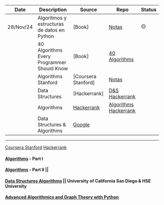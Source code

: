 | Date      | Description                                 | Source                                                                             | Repo                                                          | Status |
| --------- | ------------------------------------------- | ---------------------------------------------------------------------------------- | ------------------------------------------------------------- | ------ |
| 28/Nov/24 | Algoritmos y estructuras de datos en Python | [Book]                                                                             | [Notas](./AlgoritmosyEstructurasDatos/README.md)              | 🟡     |
|           | 40 Algorithms Every Programmer Should Know  | [Book]                                                                             | [40 Algorithms](./40_Algorithms_Every_Programmer_Should_Know) |        |
|           | Algorithms Stanford                         | [Coursera Stanford]                                                                | [Notas](./Algorithms_Stanford/Algorithms_Stanford/README.md)  |        |
|           | Data Structures                             | [Hackerrank]                                                                       | [D&S Hackerrank](./ata_Structures_Hackerrank)                 |        |
|           | Algorithms                                  | [Hackerrank](https://www.hackerrank.com/domains/algorithms)                        | [Algorithms Hackerrank]()                                     |        |
|           | Data Structures & Algorithms                | [Google](https://techdevguide.withgoogle.com/paths/data-structures-and-algorithms) |                                                               |        |

---

[Coursera Stanford](https://www.coursera.org/specializations/algorithms)
[Hackerrank](https://www.hackerrank.com/domains/data-structures)

#### [Algorithms](https://www.coursera.org/learn/algorithms-part1) - Part I

#### [Algorithms](https://www.coursera.org/learn/algorithms-part2) - Part II ||

#### [Data Structures Algorithms](https://www.coursera.org/specializations/data-structures-algorithms) || University of California San Diego & HSE University

#### [Advanced Algorithmics and Graph Theory with Python](https://learning.edx.org/course/course-v1:IMTx+NET04x+3T2018/home)
